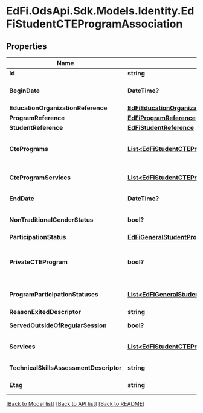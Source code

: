 # EdFi.OdsApi.Sdk.Models.Identity.EdFiStudentCTEProgramAssociation
## Properties

Name | Type | Description | Notes
------------ | ------------- | ------------- | -------------
**Id** | **string** |  | [optional] 
**BeginDate** | **DateTime?** | The earliest date the student is involved with the program. Typically, this is the date the student becomes eligible for the program. | 
**EducationOrganizationReference** | [**EdFiEducationOrganizationReference**](EdFiEducationOrganizationReference.md) |  | 
**ProgramReference** | [**EdFiProgramReference**](EdFiProgramReference.md) |  | 
**StudentReference** | [**EdFiStudentReference**](EdFiStudentReference.md) |  | 
**CtePrograms** | [**List&lt;EdFiStudentCTEProgramAssociationCTEProgram&gt;**](EdFiStudentCTEProgramAssociationCTEProgram.md) | An unordered collection of studentCTEProgramAssociationCTEPrograms. The career cluster representing the career path of the Vocational/Career Tech concentrator. | [optional] 
**CteProgramServices** | [**List&lt;EdFiStudentCTEProgramAssociationCTEProgramService&gt;**](EdFiStudentCTEProgramAssociationCTEProgramService.md) | An unordered collection of studentCTEProgramAssociationCTEProgramServices. Indicates the Service(s) being provided to the Student by the CTE Program. | [optional] 
**EndDate** | **DateTime?** | The month, day, and year on which the Student exited the Program or stopped receiving services. | [optional] 
**NonTraditionalGenderStatus** | **bool?** | Indicator that student is from a gender group that comprises less than 25% of the individuals employed in an occupation or field of work. | [optional] 
**ParticipationStatus** | [**EdFiGeneralStudentProgramAssociationParticipationStatus**](EdFiGeneralStudentProgramAssociationParticipationStatus.md) |  | [optional] 
**PrivateCTEProgram** | **bool?** | Indicator that student participated in career and technical education at private agencies or institutions that are reported by the state for purposes of the Elementary and Secondary Education Act (ESEA). Students in private institutions which do not receive Perkins funding are reported only in the state file. | [optional] 
**ProgramParticipationStatuses** | [**List&lt;EdFiGeneralStudentProgramAssociationProgramParticipationStatus&gt;**](EdFiGeneralStudentProgramAssociationProgramParticipationStatus.md) | An unordered collection of generalStudentProgramAssociationProgramParticipationStatuses. The status of the student&#39;s program participation. | [optional] 
**ReasonExitedDescriptor** | **string** | The reason the child left the Program within a school or district. | [optional] 
**ServedOutsideOfRegularSession** | **bool?** | Indicates whether the Student received services during the summer session or between sessions. | [optional] 
**Services** | [**List&lt;EdFiStudentCTEProgramAssociationService&gt;**](EdFiStudentCTEProgramAssociationService.md) | An unordered collection of studentCTEProgramAssociationServices. Indicates the Service(s) being provided to the Student by the Program. | [optional] 
**TechnicalSkillsAssessmentDescriptor** | **string** | Results of technical skills assessment aligned with industry recognized standards. | [optional] 
**Etag** | **string** | A unique system-generated value that identifies the version of the resource. | [optional] 

[[Back to Model list]](../README.md#documentation-for-models) [[Back to API list]](../README.md#documentation-for-api-endpoints) [[Back to README]](../README.md)

